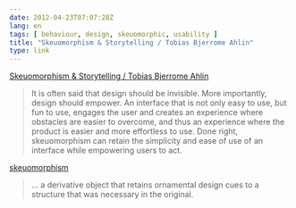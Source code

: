 ```yaml
---
date: 2012-04-23T07:07:28Z
lang: en
tags: [ behaviour, design, skeuomorphic, usability ]
title: "Skeuomorphism & Storytelling / Tobias Bjerrome Ahlin"
type: link
---
```


[Skeuomorphism & Storytelling / Tobias Bjerrome
Ahlin](http://tobiasahlin.com/blog/skeumorphism-and-storytelling/)

> It is often said that design should be invisible. More importantly,
> design should empower. An interface that is not only easy to use, but
> fun to use, engages the user and creates an experience where obstacles
> are easier to overcome, and thus an experience where the product is
> easier and more effortless to use. Done right, skeuomorphism can
> retain the simplicity and ease of use of an interface while empowering
> users to act.

[skeuomorphism](http://en.wikipedia.org/wiki/Skeuomorph)

> ... a derivative object that retains ornamental design cues to a
> structure that was necessary in the original.

